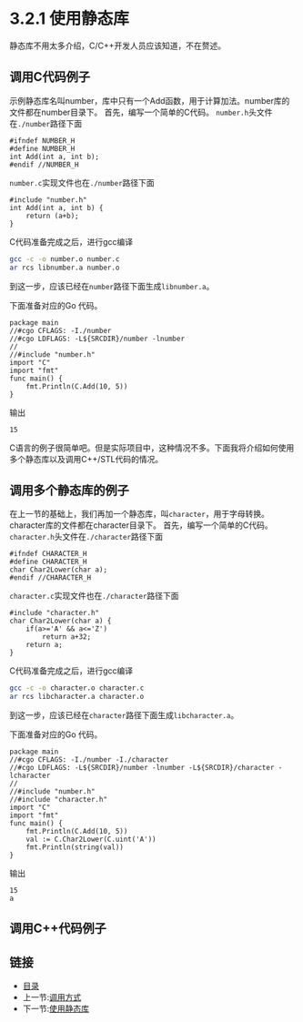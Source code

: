 # 3.2.1 使用静态库

静态库不用太多介绍，C/C++开发人员应该知道，不在赘述。

## 调用C代码例子

示例静态库名叫number，库中只有一个Add函数，用于计算加法。number库的文件都在number目录下。
首先，编写一个简单的C代码。
`number.h`头文件在`./number`路径下面

```code
#ifndef NUMBER_H
#define NUMBER_H
int Add(int a, int b);
#endif //NUMBER_H
```

`number.c`实现文件也在`./number`路径下面

```code
#include "number.h"
int Add(int a, int b) {
    return (a+b);
}
```

C代码准备完成之后，进行gcc编译

```bash
gcc -c -o number.o number.c
ar rcs libnumber.a number.o
```

到这一步，应该已经在`number`路径下面生成`libnumber.a`。

下面准备对应的Go 代码。

```code
package main
//#cgo CFLAGS: -I./number
//#cgo LDFLAGS: -L${SRCDIR}/number -lnumber
//
//#include "number.h"
import "C"
import "fmt"
func main() {
    fmt.Println(C.Add(10, 5))
}
```

输出

```text
15
```

C语言的例子很简单吧。但是实际项目中，这种情况不多。下面我将介绍如何使用多个静态库以及调用C++/STL代码的情况。

## 调用多个静态库的例子

在上一节的基础上，我们再加一个静态库，叫`character`，用于字母转换。character库的文件都在character目录下。
首先，编写一个简单的C代码。
`character.h`头文件在`./character`路径下面

```code
#ifndef CHARACTER_H
#define CHARACTER_H
char Char2Lower(char a);
#endif //CHARACTER_H
```

`character.c`实现文件也在`./character`路径下面

```code
#include "character.h"
char Char2Lower(char a) {
    if(a>='A' && a<='Z')
        return a+32;
    return a;
}
```

C代码准备完成之后，进行gcc编译

```bash
gcc -c -o character.o character.c
ar rcs libcharacter.a character.o
```

到这一步，应该已经在`character`路径下面生成`libcharacter.a`。

下面准备对应的Go 代码。

```code
package main
//#cgo CFLAGS: -I./number -I./character
//#cgo LDFLAGS: -L${SRCDIR}/number -lnumber -L${SRCDIR}/character -lcharacter
//
//#include "number.h"
//#include "character.h"
import "C"
import "fmt"
func main() {
    fmt.Println(C.Add(10, 5))
    val := C.Char2Lower(C.uint('A'))
    fmt.Println(string(val))
}
```

输出

```text
15
a
```

## 调用C++代码例子

## 链接

- [目录](directory.md)
- 上一节:[调用方式](03.2.md)
- 下一节:[使用静态库](03.2.2.md)
